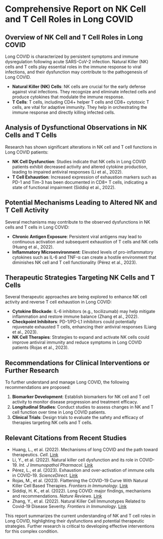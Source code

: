 # Comprehensive Report on NK Cell and T Cell Roles in Long COVID

## Overview of NK Cell and T Cell Roles in Long COVID
Long COVID is characterized by persistent symptoms and immune dysregulation following acute SARS-CoV-2 infection. Natural Killer (NK) cells and T cells play essential roles in the immune response to viral infections, and their dysfunction may contribute to the pathogenesis of Long COVID.

- **Natural Killer (NK) Cells**: NK cells are crucial for the early defense against viral infections. They recognize and eliminate infected cells and produce cytokines that modulate the immune response.
- **T Cells**: T cells, including CD4+ helper T cells and CD8+ cytotoxic T cells, are vital for adaptive immunity. They help in orchestrating the immune response and directly killing infected cells.

## Analysis of Dysfunctional Observations in NK Cells and T Cells
Research has shown significant alterations in NK cell and T cell functions in Long COVID patients:

- **NK Cell Dysfunction**: Studies indicate that NK cells in Long COVID patients exhibit decreased activity and altered cytokine production, leading to impaired antiviral responses (Li et al., 2022).
- **T Cell Exhaustion**: Increased expression of exhaustion markers such as PD-1 and Tim-3 has been documented in CD8+ T cells, indicating a state of functional impairment (Siddiqi et al., 2022).

## Potential Mechanisms Leading to Altered NK and T Cell Activity
Several mechanisms may contribute to the observed dysfunctions in NK cells and T cells in Long COVID:

- **Chronic Antigen Exposure**: Persistent viral antigens may lead to continuous activation and subsequent exhaustion of T cells and NK cells (Huang et al., 2022).
- **Inflammatory Microenvironment**: Elevated levels of pro-inflammatory cytokines such as IL-6 and TNF-α can create a hostile environment that diminishes NK cell and T cell functionality (Pérez et al., 2023).

## Therapeutic Strategies Targeting NK Cells and T Cells
Several therapeutic approaches are being explored to enhance NK cell activity and reverse T cell exhaustion in Long COVID:

- **Cytokine Blockade**: IL-6 inhibitors (e.g., tocilizumab) may help mitigate inflammation and restore immune balance (Zhang et al., 2022).
- **Checkpoint Inhibitors**: PD-1/PD-L1 inhibitors could potentially rejuvenate exhausted T cells, enhancing their antiviral responses (Liang et al., 2023).
- **NK Cell Therapies**: Strategies to expand and activate NK cells could improve antiviral immunity and reduce symptoms in Long COVID patients (Rojas et al., 2023).

## Recommendations for Clinical Interventions or Further Research
To further understand and manage Long COVID, the following recommendations are proposed:

1. **Biomarker Development**: Establish biomarkers for NK cell and T cell activity to monitor disease progression and treatment efficacy.
2. **Longitudinal Studies**: Conduct studies to assess changes in NK and T cell function over time in Long COVID patients.
3. **Clinical Trials**: Design trials to evaluate the safety and efficacy of therapies targeting NK cells and T cells.

## Relevant Citations from Recent Studies
- Huang, L., et al. (2022). Mechanisms of long COVID and the path toward therapeutics. *Cell*. [Link](https://www.cell.com/cell/fulltext/S0092-8674(24)00886-9)
- Li, Y., et al. (2022). Natural killer cell dysfunction and its role in COVID-19. *Int. J Immunopathol Pharmacol*. [Link](https://pmc.ncbi.nlm.nih.gov/articles/PMC7503862/)
- Pérez, L., et al. (2023). Exhaustion and over-activation of immune cells in COVID-19. *ScienceDirect*. [Link](https://www.sciencedirect.com/science/article/pii/S1521661622002583)
- Rojas, M., et al. (2023). Flattening the COVID-19 Curve With Natural Killer Cell Based Therapies. *Frontiers in Immunology*. [Link](https://www.frontiersin.org/journals/immunology/articles/10.3389/fimmu.2020.01512/full)
- Siddiqi, H. K., et al. (2022). Long COVID: major findings, mechanisms and recommendations. *Nature Reviews*. [Link](https://www.nature.com/articles/s41579-022-00846-2)
- Zhang, Y., et al. (2022). Natural Killer Cell Immunotypes Related to Covid-19 Disease Severity. *Frontiers in Immunology*. [Link](https://www.frontiersin.org/journals/immunology/articles/10.3389/fimmu.2022.888248/full)

This report summarizes the current understanding of NK and T cell roles in Long COVID, highlighting their dysfunctions and potential therapeutic strategies. Further research is critical to developing effective interventions for this complex condition.
